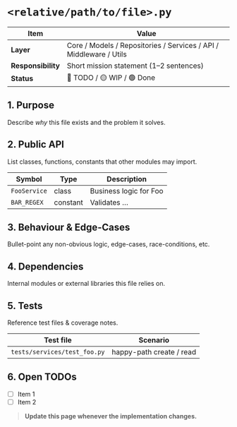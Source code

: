 <!-- docs/backend/file-details/_TEMPLATE.md  – Template for detailed pages -->
# `<relative/path/to/file>.py`

| Item | Value |
|------|-------|
| **Layer** | Core / Models / Repositories / Services / API / Middleware / Utils |
| **Responsibility** | Short mission statement (1–2 sentences) |
| **Status** | 🔴 TODO / 🟡 WIP / 🟢 Done |

## 1. Purpose  
Describe _why_ this file exists and the problem it solves.

## 2. Public API  
List classes, functions, constants that other modules may import.

| Symbol | Type | Description |
|--------|------|-------------|
| `FooService` | class | Business logic for Foo |
| `BAR_REGEX` | constant | Validates … |

## 3. Behaviour & Edge-Cases  
Bullet-point any non-obvious logic, edge-cases, race-conditions, etc.

## 4. Dependencies  
Internal modules or external libraries this file relies on.

## 5. Tests  
Reference test files & coverage notes.

| Test file | Scenario |
|-----------|----------|
| `tests/services/test_foo.py` | happy-path create / read |

## 6. Open TODOs  
- [ ] Item 1  
- [ ] Item 2  

> **Update this page whenever the implementation changes.**
